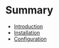 # Summary

- [Introduction](./intro.md)
- [Installation](./installation.md)
- [Configuration](./configuration.md)
